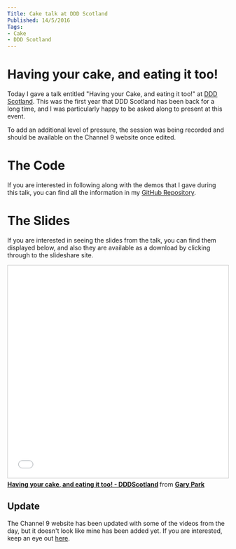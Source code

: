 ```yaml
---
Title: Cake talk at DDD Scotland
Published: 14/5/2016
Tags:
- Cake
- DDD Scotland
---
```


# Having your cake, and eating it too!

Today I gave a talk entitled "Having your Cake, and eating it too!" at [DDD Scotland](http://ddd.scot/).  This was the first year that DDD Scotland has been back for a long time, and I was particularly happy to be asked along to present at this event.

To add an additional level of pressure, the session was being recorded and should be available on the Channel 9 website once edited.

# The Code

If you are interested in following along with the demos that I gave during this talk, you can find all the information in my [GitHub Repository](https://github.com/gep13/CakeDemos).

# The Slides

If you are interested in seeing the slides from the talk, you can find them displayed below, and also they are available as a download by clicking through to the slideshare site.

<iframe src="//www.slideshare.net/slideshow/embed_code/key/cLIlxSEOstasFb" width="595" height="485" frameborder="0" marginwidth="0" marginheight="0" scrolling="no" style="border:1px solid #CCC; border-width:1px; margin-bottom:5px; max-width: 100%;" allowfullscreen> </iframe> <div style="margin-bottom:5px"> <strong> <a href="//www.slideshare.net/gep13/having-your-cake-and-eating-it-too-dddscotland" title="Having your cake, and eating it too! - DDDScotland" target="_blank">Having your cake, and eating it too! - DDDScotland</a> </strong> from <strong><a target="_blank" href="//www.slideshare.net/gep13">Gary Park</a></strong> </div>

## Update

The Channel 9 website has been updated with some of the videos from the day, but it doesn't look like mine has been added yet.  If you are interested, keep an eye out [here](https://channel9.msdn.com/Events/DDD/Scotland/Having-your-Cake-and-eating-to-too).